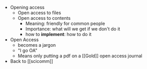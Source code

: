 - Opening access
	- Open access to files
	- Open access to contents
		- Meaning: friendly for common people
		- Importance: what will we get if we don't do it
		- how to **implement**: how to do it
- Open Access
	- becomes a jargon
	- "I go OA"
	- Means only putting a pdf on a [[Gold]] open access journal
- Back to [[scicomm]]